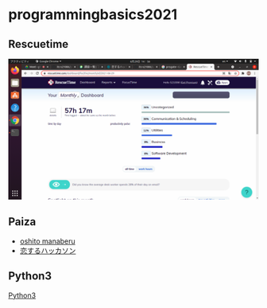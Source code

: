 # programmingbasics2021

## Rescuetime

![Rescuetime](./image/p1.png)

## Paiza

- [oshito manaberu](./image/p2.png)
- [恋するハッカソン](./image/p3.png)

## Python3

[Python3](https://github.com/itc-s21006/lesson.git)
